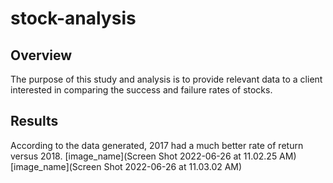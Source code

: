 # stock-analysis

## Overview

The purpose of this study and analysis is to provide relevant data to a client interested in comparing the success and failure rates of stocks.

## Results

According to the data generated, 2017 had a much better rate of return versus 2018.
[image_name](Screen Shot 2022-06-26 at 11.02.25 AM)
[image_name](Screen Shot 2022-06-26 at 11.03.02 AM)

